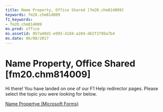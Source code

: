 ```yaml
---
title: Name Property, Office Shared [fm20.chm814009]
keywords: fm20.chm814009
f1_keywords:
- fm20.chm814009
ms.prod: office
ms.assetid: 057a48d1-e993-4184-a284-d62f3799a7b4
ms.date: 06/08/2017
---
```



# Name Property, Office Shared [fm20.chm814009]

Hi there! You have landed on one of our F1 Help redirector pages. Please select the topic you were looking for below.

[Name Propertye (Microsoft Forms)](http://msdn.microsoft.com/library/e89050ca-a1da-8a05-b47a-774b22dcfa6b%28Office.15%29.aspx)

